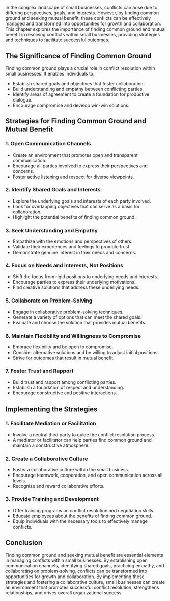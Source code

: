 
In the complex landscape of small businesses, conflicts can arise due to differing perspectives, goals, and interests. However, by finding common ground and seeking mutual benefit, these conflicts can be effectively managed and transformed into opportunities for growth and collaboration. This chapter explores the importance of finding common ground and mutual benefit in resolving conflicts within small businesses, providing strategies and techniques to facilitate successful outcomes.

## The Significance of Finding Common Ground

Finding common ground plays a crucial role in conflict resolution within small businesses. It enables individuals to:

- Establish shared goals and objectives that foster collaboration.
- Build understanding and empathy between conflicting parties.
- Identify areas of agreement to create a foundation for productive dialogue.
- Encourage compromise and develop win-win solutions.

## Strategies for Finding Common Ground and Mutual Benefit

### 1\. Open Communication Channels

- Create an environment that promotes open and transparent communication.
- Encourage all parties involved to express their perspectives and concerns.
- Foster active listening and respect for diverse viewpoints.

### 2\. Identify Shared Goals and Interests

- Explore the underlying goals and interests of each party involved.
- Look for overlapping objectives that can serve as a basis for collaboration.
- Highlight the potential benefits of finding common ground.

### 3\. Seek Understanding and Empathy

- Empathize with the emotions and perspectives of others.
- Validate their experiences and feelings to promote trust.
- Demonstrate genuine interest in their needs and concerns.

### 4\. Focus on Needs and Interests, Not Positions

- Shift the focus from rigid positions to underlying needs and interests.
- Encourage parties to express their underlying motivations.
- Find creative solutions that address these underlying needs.

### 5\. Collaborate on Problem-Solving

- Engage in collaborative problem-solving techniques.
- Generate a variety of options that can meet the shared goals.
- Evaluate and choose the solution that provides mutual benefits.

### 6\. Maintain Flexibility and Willingness to Compromise

- Embrace flexibility and be open to compromise.
- Consider alternative solutions and be willing to adjust initial positions.
- Strive for outcomes that result in mutual benefit.

### 7\. Foster Trust and Rapport

- Build trust and rapport among conflicting parties.
- Establish a foundation of respect and understanding.
- Encourage constructive and positive interactions.

## Implementing the Strategies

### 1\. Facilitate Mediation or Facilitation

- Involve a neutral third party to guide the conflict resolution process.
- A mediator or facilitator can help parties find common ground and maintain a constructive atmosphere.

### 2\. Create a Collaborative Culture

- Foster a collaborative culture within the small business.
- Encourage teamwork, cooperation, and open communication across all levels.
- Recognize and reward collaborative efforts.

### 3\. Provide Training and Development

- Offer training programs on conflict resolution and negotiation skills.
- Educate employees about the benefits of finding common ground.
- Equip individuals with the necessary tools to effectively manage conflicts.

## Conclusion

Finding common ground and seeking mutual benefit are essential elements in managing conflicts within small businesses. By establishing open communication channels, identifying shared goals, practicing empathy, and collaborating on problem-solving, conflicts can be transformed into opportunities for growth and collaboration. By implementing these strategies and fostering a collaborative culture, small businesses can create an environment that promotes successful conflict resolution, strengthens relationships, and drives overall organizational success.
